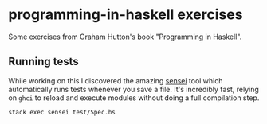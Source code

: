 # programming-in-haskell exercises

Some exercises from Graham Hutton's book "Programming in Haskell".

## Running tests

While working on this I discovered the amazing [sensei](https://github.com/hspec/sensei) tool which automatically runs tests whenever you save a file. It's incredibly fast, relying on `ghci` to reload and execute modules without doing a full compilation step.

```
stack exec sensei test/Spec.hs
```
